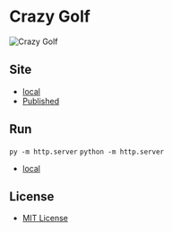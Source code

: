 # Crazy Golf

![Crazy Golf](images/crazygolf.jpeg "Crazy Golf")

## Site

- [local](http://localhost:8000/)
- [Published](https://alexhedley.github.io/crazygolf)

## Run

`py -m http.server`
`python -m http.server`

- [local](http://localhost:8000/)

## License

- [MIT License](LICENSE)
